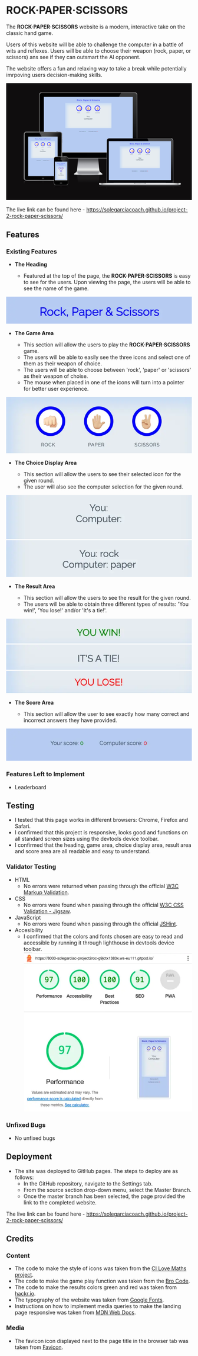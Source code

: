 # ROCK·PAPER·SCISSORS

The **ROCK·PAPER·SCISSORS** website is a modern, interactive take on the classic hand game. 

Users of this website will be able to challenge the computer in a battle of wits and reflexes. Users will be able to choose their weapon (rock, paper, or scissors) ans see if they can outsmart the AI opponent.

The website offers a fun and relaxing way to take a break while potentially imrpoving users decision-making skills.

![Responsive Mockup](/assets/images/responsive-mockup.png)

The live link can be found here - https://solegarciacoach.github.io/project-2-rock-paper-scissors/

## Features 

### Existing Features

- __The Heading__

  - Featured at the top of the page, the **ROCK·PAPER·SCISSORS** is easy to see for the users. Upon viewing the page, the users will be able to see the name of the game.

![Heading](/assets/images/heading.webp)

- __The Game Area__

  - This section will allow the users to play the **ROCK·PAPER·SCISSORS** game. 
  - The users will be able to easily see the three icons and select one of them as their weapon of choice.
  - The users will be able to choose between 'rock', 'paper' or 'scissors' as their weapon of choise.
  - The mouse when placed in one of the icons will turn into a pointer for better user experience.

![Game Area](/assets/images/game-area.webp)

- __The Choice Display Area__

  - This section will allow the users to see their selected icon for the given round.
  - The user will also see the computer selection for the given round. 

![Choice Display](/assets/images/choice-display.webp)
![Choice Display](/assets/images/choice-display-1.webp)

- __The Result Area__

  - This section will allow the users to see the result for the given round.
  - The users will be able to obtain three different types of results: 'You win!', 'You lose!' and/or 'It's a tie!'.

![Result](/assets/images/result.webp)
![Result](/assets/images/result-1.webp)
![Result](/assets/images/result-2.webp)

- __The Score Area__

  - This section will allow the user to see exactly how many correct and incorrect answers they have provided.

![Score](/assets/images/score.webp)

### Features Left to Implement

- Leaderboard

## Testing 

- I tested that this page works in different browsers: Chrome, Firefox and Safari.
- I confirmed that this project is responsive, looks good and functions on all standard screen sizes using the devtools device toolbar.
- I confirmed that the heading, game area, choice display area, result area and score area are all readable and easy to understand.

### Validator Testing 

- HTML
  - No errors were returned when passing through the official [W3C Markup Validation](https://validator.w3.org/).
- CSS
  - No errors were found when passing through the official [W3C CSS Validation - Jigsaw](https://jigsaw.w3.org/css-validator/).
- JavaScript
  - No errors were found when passing through the official [JSHint](https://jshint.com/).
- Accesibility
  - I confirmed that the colors and fonts chosen are easy to read and accessible by running it through lighthouse in devtools device toolbar.
  ![Lighthouse](/assets/images/lighthouse.webp)

### Unfixed Bugs

- No unfixed bugs

## Deployment

- The site was deployed to GitHub pages. The steps to deploy are as follows: 
  - In the GitHub repository, navigate to the Settings tab. 
  - From the source section drop-down menu, select the Master Branch.
  - Once the master branch has been selected, the page provided the link to the completed website.

The live link can be found here - https://solegarciacoach.github.io/project-2-rock-paper-scissors/

## Credits 

### Content 

- The code to make the style of icons was taken from the [CI Love Maths project](https://github.com/Code-Institute-Solutions/love-maths-2.0-sourcecode).
- The code to make the game play function was taken from the [Bro Code](https://www.youtube.com/watch?v=3uKdQx-SZ5A).
- The code to make the results colors green and red was taken from [hackr.io](https://hackr.io/blog/how-to-build-rock-paper-scissors-in-javascript).
- The typography of the website was taken from [Google Fonts](https://fonts.google.com/).
- Instructions on how to implement media queries to make the landing page responsive was taken from [MDN Web Docs](https://developer.mozilla.org/en-US/docs/Web/CSS/CSS_media_queries/Using_media_queries).

### Media

- The favicon icon displayed next to the page title in the browser tab was taken from [Favicon](https://favicon.io/).
